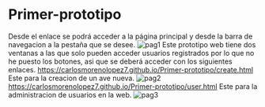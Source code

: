 ﻿# Primer-prototipo
Desde el enlace se podrá acceder a la página principal y desde la barra de navegacion a la pestaña que se desee.
![pag1](https://user-images.githubusercontent.com/116076184/236155801-ef75ce9a-b810-46ec-b257-19cc3f1ebc5c.png)
Este prototipo web tiene dos ventanas a las que solo pueden acceder usuarios registrados por lo que no he puesto los botones, asi que se deberá acceder con los siguientes enlaces.
https://carlosmorenolopez7.github.io/Primer-prototipo/create.html
Este para la creacion de un ave nueva.
![pag2](https://user-images.githubusercontent.com/116076184/236156118-47269923-a428-4934-acb6-fbc9db29aa42.png)
https://carlosmorenolopez7.github.io/Primer-prototipo/user.html
Este para la administracion de usuarios en la web.
![pag3](https://user-images.githubusercontent.com/116076184/236156212-72f409ff-4c91-4a85-82d3-22f9af90ad3d.png)
